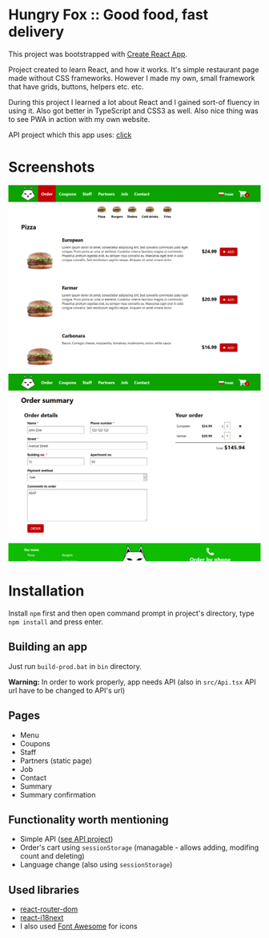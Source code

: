 # Hungry Fox :: Good food, fast delivery

This project was bootstrapped with [Create React App](https://github.com/facebook/create-react-app).

Project created to learn React, and how it works. It's simple restaurant page made without CSS frameworks. However I made my own, small framework that have grids, buttons, helpers etc. etc.

During this project I learned a lot about React and I gained sort-of fluency in using it. Also got better in TypeScript and CSS3 as well.
Also nice thing was to see PWA in action with my own website.

API project which this app uses: [click](https://github.com/KongoPL/hungry-fox-api)

# Screenshots
![screenshot-1.png](https://raw.githubusercontent.com/KongoPL/Hungry-Fox/master/documents/screenshot-1.png)
![screenshot-2.png](https://raw.githubusercontent.com/KongoPL/Hungry-Fox/master/documents/screenshot-2.png)

# Installation
Install `npm` first and then open command prompt in project's directory, type `npm install` and press enter.

## Building an app
Just run `build-prod.bat` in `bin` directory.

**Warning:** In order to work properly, app needs API (also in `src/Api.tsx` API url have to be changed to API's url)

## Pages
* Menu
* Coupons
* Staff
* Partners (static page)
* Job
* Contact
* Summary
* Summary confirmation

## Functionality worth mentioning
* Simple API ([see API project](https://github.com/KongoPL/hungry-fox-api))
* Order's cart using `sessionStorage` (managable - allows adding, modifing count and deleting)
* Language change (also using `sessionStorage`)

## Used libraries
* [react-router-dom](https://github.com/ReactTraining/react-router/tree/master/packages/react-router-dom)
* [react-i18next](https://github.com/i18next/react-i18next)
* I also used [Font Awesome](https://fontawesome.com/) for icons
